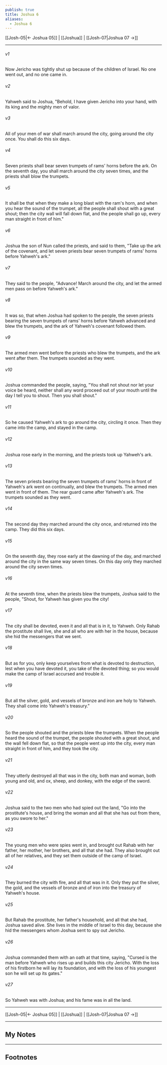```yaml
---
publish: true
title: Joshua 6
aliases:
  - Joshua 6
---
```


[[Josh-05|← Joshua 05]] | [[Joshua]] | [[Josh-07|Joshua 07 →]]
***



###### v1 
Now Jericho was tightly shut up because of the children of Israel. No one went out, and no one came in. 

###### v2 
Yahweh said to Joshua, "Behold, I have given Jericho into your hand, with its king and the mighty men of valor. 

###### v3 
All of your men of war shall march around the city, going around the city once. You shall do this six days. 

###### v4 
Seven priests shall bear seven trumpets of rams' horns before the ark. On the seventh day, you shall march around the city seven times, and the priests shall blow the trumpets. 

###### v5 
It shall be that when they make a long blast with the ram's horn, and when you hear the sound of the trumpet, all the people shall shout with a great shout; then the city wall will fall down flat, and the people shall go up, every man straight in front of him." 

###### v6 
Joshua the son of Nun called the priests, and said to them, "Take up the ark of the covenant, and let seven priests bear seven trumpets of rams' horns before Yahweh's ark." 

###### v7 
They said to the people, "Advance! March around the city, and let the armed men pass on before Yahweh's ark." 

###### v8 
It was so, that when Joshua had spoken to the people, the seven priests bearing the seven trumpets of rams' horns before Yahweh advanced and blew the trumpets, and the ark of Yahweh's covenant followed them. 

###### v9 
The armed men went before the priests who blew the trumpets, and the ark went after them. The trumpets sounded as they went. 

###### v10 
Joshua commanded the people, saying, "You shall not shout nor let your voice be heard, neither shall any word proceed out of your mouth until the day I tell you to shout. Then you shall shout." 

###### v11 
So he caused Yahweh's ark to go around the city, circling it once. Then they came into the camp, and stayed in the camp. 

###### v12 
Joshua rose early in the morning, and the priests took up Yahweh's ark. 

###### v13 
The seven priests bearing the seven trumpets of rams' horns in front of Yahweh's ark went on continually, and blew the trumpets. The armed men went in front of them. The rear guard came after Yahweh's ark. The trumpets sounded as they went. 

###### v14 
The second day they marched around the city once, and returned into the camp. They did this six days. 

###### v15 
On the seventh day, they rose early at the dawning of the day, and marched around the city in the same way seven times. On this day only they marched around the city seven times. 

###### v16 
At the seventh time, when the priests blew the trumpets, Joshua said to the people, "Shout, for Yahweh has given you the city! 

###### v17 
The city shall be devoted, even it and all that is in it, to Yahweh. Only Rahab the prostitute shall live, she and all who are with her in the house, because she hid the messengers that we sent. 

###### v18 
But as for you, only keep yourselves from what is devoted to destruction, lest when you have devoted it, you take of the devoted thing; so you would make the camp of Israel accursed and trouble it. 

###### v19 
But all the silver, gold, and vessels of bronze and iron are holy to Yahweh. They shall come into Yahweh's treasury." 

###### v20 
So the people shouted and the priests blew the trumpets. When the people heard the sound of the trumpet, the people shouted with a great shout, and the wall fell down flat, so that the people went up into the city, every man straight in front of him, and they took the city. 

###### v21 
They utterly destroyed all that was in the city, both man and woman, both young and old, and ox, sheep, and donkey, with the edge of the sword. 

###### v22 
Joshua said to the two men who had spied out the land, "Go into the prostitute's house, and bring the woman and all that she has out from there, as you swore to her." 

###### v23 
The young men who were spies went in, and brought out Rahab with her father, her mother, her brothers, and all that she had. They also brought out all of her relatives, and they set them outside of the camp of Israel. 

###### v24 
They burned the city with fire, and all that was in it. Only they put the silver, the gold, and the vessels of bronze and of iron into the treasury of Yahweh's house. 

###### v25 
But Rahab the prostitute, her father's household, and all that she had, Joshua saved alive. She lives in the middle of Israel to this day, because she hid the messengers whom Joshua sent to spy out Jericho. 

###### v26 
Joshua commanded them with an oath at that time, saying, "Cursed is the man before Yahweh who rises up and builds this city Jericho. With the loss of his firstborn he will lay its foundation, and with the loss of his youngest son he will set up its gates." 

###### v27 
So Yahweh was with Joshua; and his fame was in all the land.

***
[[Josh-05|← Joshua 05]] | [[Joshua]] | [[Josh-07|Joshua 07 →]]

---
## My Notes

---
## Footnotes